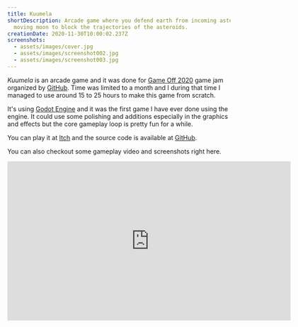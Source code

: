 ```yaml
---
title: Kuumela
shortDescription: Arcade game where you defend earth from incoming asteroids by
  moving moon to block the trajectories of the asteroids.
creationDate: 2020-11-30T10:00:02.237Z
screenshots:
  - assets/images/cover.jpg
  - assets/images/screenshot002.jpg
  - assets/images/screenshot003.jpg
---
```

_Kuumela_ is an arcade game and it was done for [Game Off 2020](https://github.blog/2020-10-27-github-game-off-2020/) game jam organized by [GitHub](https://github.com/). Time was limited to a month and I during that time I managed to use around 15 to 25 hours to make this game from scratch.

It's using [Godot Engine](https://godotengine.org/) and it was the first game I have ever done using the engine. It could use some polishing and additions especially in the graphics and effects but the core gameplay loop is pretty fun for a while.

You can play it at [Itch](https://kreivi.itch.io/kuumela) and the source code is available at [GitHub](https://github.com/kreivi/Kuumela).

You can also checkout some gameplay video and screenshots right here.

<iframe id="ytplayer" type="text/html" width="640" height="360"
src="https://www.youtube.com/embed/vrZI9zEzo1c?disablekb=1&fs=0&modestbranding=1&iv_load_policy=3"
frameborder="0" allowfullscreen>
